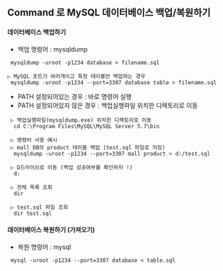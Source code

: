 ## Command 로 MySQL 데이터베이스 백업/복원하기

 #### 데이터베이스 백업하기
 - 백업 명령어 : mysqldump
 ```
  mysqldump -uroot -p1234 database > filename.sql

 ▷ MySQL 포트가 여러개이고 특정 테이블만 백업하는 경우
  mysqldump -uroot -p1234 --port=3307 database table > filename.sql
 ```

 - PATH 설정되어있는 경우 : 바로 명령어 실행
 - PATH 설정되어있지 않은 경우 : 백업실행파일 위치한 디렉토리로 이동
 ```
  ▷ 백업실행파일(mysqldump.exe) 위치한 디렉토리로 이동
   cd C:\Program Files\MySQL\MySQL Server 5.7\bin

  ▷ 명령어 사용 예시
  ▷ mall DB의 product 테이블 백업 (test.sql 파일로 저장)
   mysqldump -uroot -p1234 --port=3307 mall product > d:/test.sql

  ▷ D드라이브로 이동 (백업 성공여부를 확인하자 !)
   d:

  ▷ 전체 목록 조회
   dir

  ▷ test.sql 파일 조회
   dir test.sql
 ```

 #### 데이터베이스 복원하기 (가져오기)
 - 복원 명령어 : mysql
 ```
  mysql -uroot -p1234 --port=3307 database < table.sql
```
